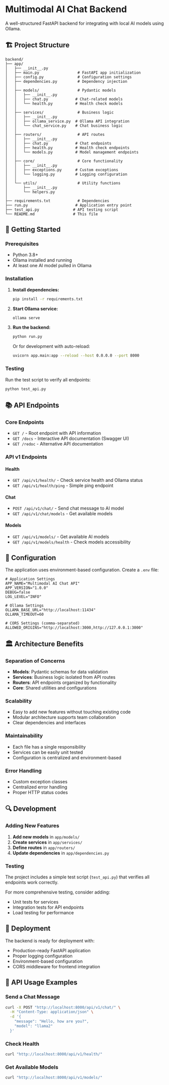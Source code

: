 # Multimodal AI Chat Backend

A well-structured FastAPI backend for integrating with local AI models using Ollama.

## 🏗️ Project Structure

```
backend/
├── app/
│   ├── __init__.py
│   ├── main.py                 # FastAPI app initialization
│   ├── config.py               # Configuration settings
│   ├── dependencies.py         # Dependency injection
│   │
│   ├── models/                 # Pydantic models
│   │   ├── __init__.py
│   │   ├── chat.py            # Chat-related models
│   │   └── health.py          # Health check models
│   │
│   ├── services/               # Business logic
│   │   ├── __init__.py
│   │   ├── ollama_service.py  # Ollama API integration
│   │   └── chat_service.py    # Chat business logic
│   │
│   ├── routers/                # API routes
│   │   ├── __init__.py
│   │   ├── chat.py            # Chat endpoints
│   │   ├── health.py          # Health check endpoints
│   │   └── models.py          # Model management endpoints
│   │
│   ├── core/                   # Core functionality
│   │   ├── __init__.py
│   │   ├── exceptions.py      # Custom exceptions
│   │   └── logging.py         # Logging configuration
│   │
│   └── utils/                  # Utility functions
│       ├── __init__.py
│       └── helpers.py
│
├── requirements.txt            # Dependencies
├── run.py                     # Application entry point
├── test_api.py               # API testing script
└── README.md                 # This file
```

## 🚀 Getting Started

### Prerequisites

- Python 3.8+
- Ollama installed and running
- At least one AI model pulled in Ollama

### Installation

1. **Install dependencies:**
   ```bash
   pip install -r requirements.txt
   ```

2. **Start Ollama service:**
   ```bash
   ollama serve
   ```

3. **Run the backend:**
   ```bash
   python run.py
   ```

   Or for development with auto-reload:
   ```bash
   uvicorn app.main:app --reload --host 0.0.0.0 --port 8000
   ```

### Testing

Run the test script to verify all endpoints:
```bash
python test_api.py
```

## 📚 API Endpoints

### Core Endpoints

- `GET /` - Root endpoint with API information
- `GET /docs` - Interactive API documentation (Swagger UI)
- `GET /redoc` - Alternative API documentation

### API v1 Endpoints

#### Health
- `GET /api/v1/health/` - Check service health and Ollama status
- `GET /api/v1/health/ping` - Simple ping endpoint

#### Chat
- `POST /api/v1/chat/` - Send chat message to AI model
- `GET /api/v1/chat/models` - Get available models

#### Models
- `GET /api/v1/models/` - Get available AI models
- `GET /api/v1/models/health` - Check models accessibility

## 🔧 Configuration

The application uses environment-based configuration. Create a `.env` file:

```env
# Application Settings
APP_NAME="Multimodal AI Chat API"
APP_VERSION="1.0.0"
DEBUG=false
LOG_LEVEL="INFO"

# Ollama Settings
OLLAMA_BASE_URL="http://localhost:11434"
OLLAMA_TIMEOUT=60

# CORS Settings (comma-separated)
ALLOWED_ORIGINS="http://localhost:3000,http://127.0.0.1:3000"
```

## 🏛️ Architecture Benefits

### Separation of Concerns
- **Models**: Pydantic schemas for data validation
- **Services**: Business logic isolated from API routes
- **Routers**: API endpoints organized by functionality
- **Core**: Shared utilities and configurations

### Scalability
- Easy to add new features without touching existing code
- Modular architecture supports team collaboration
- Clear dependencies and interfaces

### Maintainability
- Each file has a single responsibility
- Services can be easily unit tested
- Configuration is centralized and environment-based

### Error Handling
- Custom exception classes
- Centralized error handling
- Proper HTTP status codes

## 🔍 Development

### Adding New Features

1. **Add new models** in `app/models/`
2. **Create services** in `app/services/`
3. **Define routes** in `app/routers/`
4. **Update dependencies** in `app/dependencies.py`

### Testing

The project includes a simple test script (`test_api.py`) that verifies all endpoints work correctly.

For more comprehensive testing, consider adding:
- Unit tests for services
- Integration tests for API endpoints
- Load testing for performance

## 🚀 Deployment

The backend is ready for deployment with:
- Production-ready FastAPI application
- Proper logging configuration
- Environment-based configuration
- CORS middleware for frontend integration

## 📝 API Usage Examples

### Send a Chat Message
```bash
curl -X POST "http://localhost:8000/api/v1/chat/" \
  -H "Content-Type: application/json" \
  -d '{
    "message": "Hello, how are you?",
    "model": "llama2"
  }'
```

### Check Health
```bash
curl "http://localhost:8000/api/v1/health/"
```

### Get Available Models
```bash
curl "http://localhost:8000/api/v1/models/"
```
